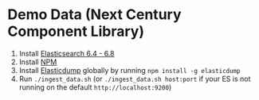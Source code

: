 # Demo Data (Next Century Component Library)

1. Install [Elasticsearch 6.4 - 6.8](https://www.elastic.co/downloads/past-releases/elasticsearch-6-8-1)
2. Install [NPM](https://www.npmjs.com/get-npm)
3. Install [Elasticdump](https://www.npmjs.com/package/elasticdump) globally by running `npm install -g elasticdump`
4. Run `./ingest_data.sh` (or `./ingest_data.sh host:port` if your ES is not running on the default `http://localhost:9200`)

